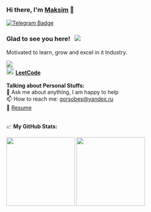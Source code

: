 ### Hi there, I'm <a href="https://github.com/gorsobes">Maksim</a> 👋

<a href="https://t.me/gors0bes" rel="nofollow"><img src="https://camo.githubusercontent.com/a656e15491abeb687ac466ec7c137cc75fb3244ef2b2cfb249da842e04b3fba4/68747470733a2f2f696d672e736869656c64732e696f2f62616467652f2d54656c656772616d2d3030383863633f7374796c653d666c61742d737175617265266c6f676f3d54656c656772616d266c6f676f436f6c6f723d7768697465" alt="Telegram Badge" data-canonical-src="https://img.shields.io/badge/-Telegram-0088cc?style=flat-square&amp;logo=Telegram&amp;logoColor=white" style="max-width:100%;"></a>

### Glad to see you here! &nbsp; ![](https://visitor-badge.glitch.me/badge?page_id=gorsobes.gorsobes)
 Motivated to learn, grow and excel in it Industry.
</br>

<img src="https://www.codewars.com/users/gorsobes/badges/micro" />
<div dir="auto"><a target="_blank" rel="noopener noreferrer nofollow" href="https://camo.githubusercontent.com/13b8fdd93ab46c4ff41f3d8e83f0eaafb503cfa2dc86744cb01b267c2dc01d54/68747470733a2f2f75706c6f61642e77696b696d656469612e6f72672f77696b6970656469612f636f6d6d6f6e732f312f31392f4c656574436f64655f6c6f676f5f626c61636b2e706e67"><img src="https://camo.githubusercontent.com/13b8fdd93ab46c4ff41f3d8e83f0eaafb503cfa2dc86744cb01b267c2dc01d54/68747470733a2f2f75706c6f61642e77696b696d656469612e6f72672f77696b6970656469612f636f6d6d6f6e732f312f31392f4c656574436f64655f6c6f676f5f626c61636b2e706e67" width="20" height="20" data-canonical-src="https://upload.wikimedia.org/wikipedia/commons/1/19/LeetCode_logo_black.png" style="max-width: 100%;"></a> <a href="https://leetcode.com/gorsobes/" rel="nofollow" target="_blank"><b> LeetCode</b></a></div>
</br>
<b>Talking about Personal Stuffs:</b>
</br>
💬 Ask me about anything, I am happy to help</br>
📫 How to reach me: <a href="mailto:gorsobes@yandex.ru">gorsobes@yandex.ru</a></br>
📝 <a href="https://resume-2022-maxim.vercel.app/" rel="nofollow">Resume</a></br>
</br>

📈 **My GitHub Stats:**
<p>
  <img height="180em" src="https://github-readme-stats.vercel.app/api?username=gorsobes&show_icons=true&hide_border=true&&count_private=true&include_all_commits=true" />
  <img height="180em" src="https://github-readme-stats.vercel.app/api/top-langs/?username=gorsobes&exclude_repo=KNN-Image-Classification&show_icons=true&hide_border=true&layout=compact&langs_count=8"/>
</p>

